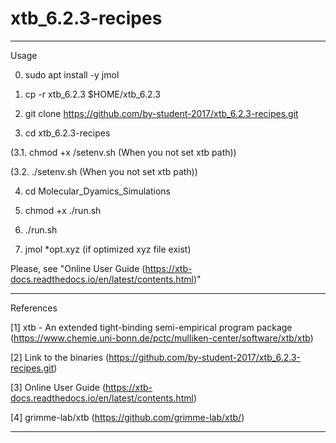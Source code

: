 # xtb_6.2.3-recipes


-----


Usage


0. sudo apt install -y jmol


1. cp -r xtb_6.2.3 $HOME/xtb_6.2.3


2. git clone https://github.com/by-student-2017/xtb_6.2.3-recipes.git


3. cd xtb_6.2.3-recipes


(3.1. chmod +x /setenv.sh (When you not set xtb path))


(3.2. ./setenv.sh (When you not set xtb path))


4. cd Molecular_Dyamics_Simulations


5. chmod +x ./run.sh


6. ./run.sh


7. jmol *opt.xyz (if optimized xyz file exist)


Please, see "Online User Guide (https://xtb-docs.readthedocs.io/en/latest/contents.html)"


-----


References


[1] xtb - An extended tight-binding semi-empirical program package (https://www.chemie.uni-bonn.de/pctc/mulliken-center/software/xtb/xtb)


[2] Link to the binaries (https://github.com/by-student-2017/xtb_6.2.3-recipes.git)


[3] Online User Guide (https://xtb-docs.readthedocs.io/en/latest/contents.html)


[4] grimme-lab/xtb (https://github.com/grimme-lab/xtb/)


-----